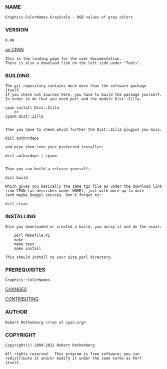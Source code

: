 ### NAME

    Graphics-ColorNames-GrayScale - RGB values of gray colors

### VERSION
 
    0.40

[on CPAN](https://metacpan.org/pod/Graphics-ColorNames-GrayScale)

    This is the landing page for the user documentation.
    There is also a download link on the left side under "Tools".
   

### BUILDING

    The git repository contains much more than the software package itself.
    If you check out sources here, you have to build the package yourself.
    In order to do that you need perl and the module Dist::Zilla.
    
    cpan install Dist::Zilla   
        or 
    cpanm Dist::Zilla

    
    Then you have to check which further the Dist::Zilla plugins you miss:
    
    dzil authordeps
    
    and pipe them into your preferred installer:
    
    dzil authordeps | cpanm
    
  
    Than you can build a release yourself:

    dzil build
    
    Which gives you basically the same tgz file as under the download link
    from CPAN (as describes under HOME), just with more up to date 
    (and maybe buggy) sources. Don't forget to:
    
    dzil clean


### INSTALLING

    Once you downloaded or created a build, you unzip it and do the usual:
 
        perl Makefile.PL
        make
        make test
        make install

    This should install to your site_perl directory.


### PREREQUISITES

    Graphics::ColorNames

 
[CHANGES](https://github.com/lichtkind/Graphics-ColorNames-GrayScale/blob/main/Changes)

[CONTRIBUTING](https://github.com/lichtkind/Graphics-ColorNames-GrayScale/blob/main/CONTRIBUTING)


### AUTHOR

    Robert Rothenberg <rrwo at cpan.org>


### COPYRIGHT

    Copyright(c) 2004-2022 Robert Rothenberg

    All rights reserved.  This program is free software; you can
    redistribute it and/or modify it under the same terms as Perl 
    itself.
